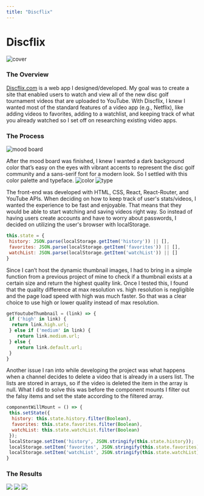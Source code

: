 ```yaml
---
title: "Discflix"
---
```


# Discflix
![cover](https://res.cloudinary.com/dkutta9yu/image/upload/v1523191274/heyimnelson/discflix-project-1.png)
### The Overview

[Discflix.com](Discflix.com) is a web app I designed/developed. My goal was to create a site that enabled users to watch and view all    of the new disc golf tournament videos that are uploaded to YouTube. With Discflix, I knew I wanted most of the standard features of a video app (e.g., Netflix), like adding videos to favorites,    adding to a watchlist, and keeping track of what you already watched so I set off on researching existing video apps.

### The Process
![mood board](https://res.cloudinary.com/dkutta9yu/image/upload/v1523191274/heyimnelson/discflix-project-2.jpg)

After the mood board was finished, I knew I wanted a dark background color that’s easy on the eyes with vibrant accents to represent the disc golf community and a sans-serif font for a modern look. So I settled with this color palette and typeface.
<span class="portfolio-img-wrapper-2">
![color](https://res.cloudinary.com/dkutta9yu/image/upload/v1523191271/heyimnelson/discflix-project-3.jpg)
![type](https://res.cloudinary.com/dkutta9yu/image/upload/v1523191272/heyimnelson/discflix-project-4.jpg)
</span>

The front-end was developed with HTML, CSS, React, React-Router, and YouTube APIs. When deciding on how to keep track of user's stats/videos, I wanted the experience to be fast and enjoyable. That means that they would be able to start watching and saving videos right way. So instead of having users create accounts and have to worry about passwords, I decided on utilizing the user's browser with localStorage.

```javascript
this.state = {
 history: JSON.parse(localStorage.getItem('history')) || [],
 favorites: JSON.parse(localStorage.getItem('favorites')) || [],
 watchList: JSON.parse(localStorage.getItem('watchList')) || []
}
```
Since I can’t host the dynamic thumbnail images, I had to bring in a simple function from a previous project of mine to check if a thumbnail exists at a certain size and return the highest quality link. Once I tested this, I found that the quality difference at max resolution vs. high resolution is negligible and the page load speed with high was much faster. So that was a clear choice to use high or lower quality instead of max resolution.

```javascript
getYoutubeThumbnail = (link) => {
 if ('high' in link) {
  return link.high.url;
 } else if ('medium' in link) {
    return link.medium.url;
 } else {
    return link.default.url;
 }
}
```
Another issue I ran into while developing the project was what happens when a channel decides to delete a video that is already in a users list. The lists are stored in arrays, so if the video is deleted the item in the array is null. What I did to solve this was before the component mounts I filter out the falsy items and set the state according to the filtered array.

```javascript
componentWillMount = () => {
 this.setState({
  history: this.state.history.filter(Boolean),
  favorites: this.state.favorites.filter(Boolean),
  watchList: this.state.watchList.filter(Boolean)
 });
 localStorage.setItem('history', JSON.stringify(this.state.history));
 localStorage.setItem('favorites', JSON.stringify(this.state.favorites));
 localStorage.setItem('watchList', JSON.stringify(this.state.watchList));
}
```

### The Results
![](http://res.cloudinary.com/dkutta9yu/image/upload/v1523191272/heyimnelson/discflix-project-5.jpg)
<span class="portfolio-img-wrapper-2">
![](https://res.cloudinary.com/dkutta9yu/image/upload/v1523191273/heyimnelson/discflix-project-6.jpg)
![](https://res.cloudinary.com/dkutta9yu/image/upload/v1523191272/heyimnelson/discflix-project-7.jpg)
</span>